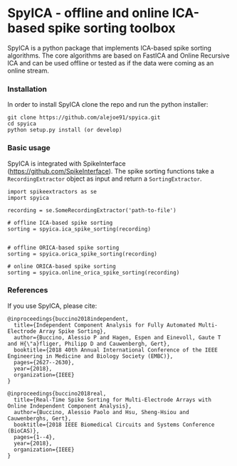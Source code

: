 # SpyICA - offline and online ICA-based spike sorting toolbox

SpyICA is a python package that implements ICA-based spike sorting algorithms.
The core algorithms are based on FastICA and Online Recursive ICA and can be used offline or tested as if the data were coming as an online stream.

### Installation

In order to install SpyICA clone the repo and run the python installer:

```
git clone https://github.com/alejoe91/spyica.git
cd spyica
python setup.py install (or develop)
```

### Basic usage

SpyICA is integrated with SpikeInterface (https://github.com/SpikeInterface). The spike sorting functions take a `RecordingExtractor` object as input and return a `SortingExtractor`.

```
import spikeextractors as se
import spyica

recording = se.SomeRecordingExtractor('path-to-file')

# offline ICA-based spike sorting
sorting = spyica.ica_spike_sorting(recording)


# offline ORICA-based spike sorting
sorting = spyica.orica_spike_sorting(recording)

# online ORICA-based spike sorting
sorting = spyica.online_orica_spike_sorting(recording)
```

### References

If you use SpyICA, please cite:

```
@inproceedings{buccino2018independent,
  title={Independent Component Analysis for Fully Automated Multi-Electrode Array Spike Sorting},
  author={Buccino, Alessio P and Hagen, Espen and Einevoll, Gaute T and H{\"a}fliger, Philipp D and Cauwenbergh, Gert},
  booktitle={2018 40th Annual International Conference of the IEEE Engineering in Medicine and Biology Society (EMBC)},
  pages={2627--2630},
  year={2018},
  organization={IEEE}
}
```

```
@inproceedings{buccino2018real,
  title={Real-Time Spike Sorting for Multi-Electrode Arrays with Online Independent Component Analysis},
  author={Buccino, Alessio Paolo and Hsu, Sheng-Hsiou and Cauwenberghs, Gert},
  booktitle={2018 IEEE Biomedical Circuits and Systems Conference (BioCAS)},
  pages={1--4},
  year={2018},
  organization={IEEE}
}
```

